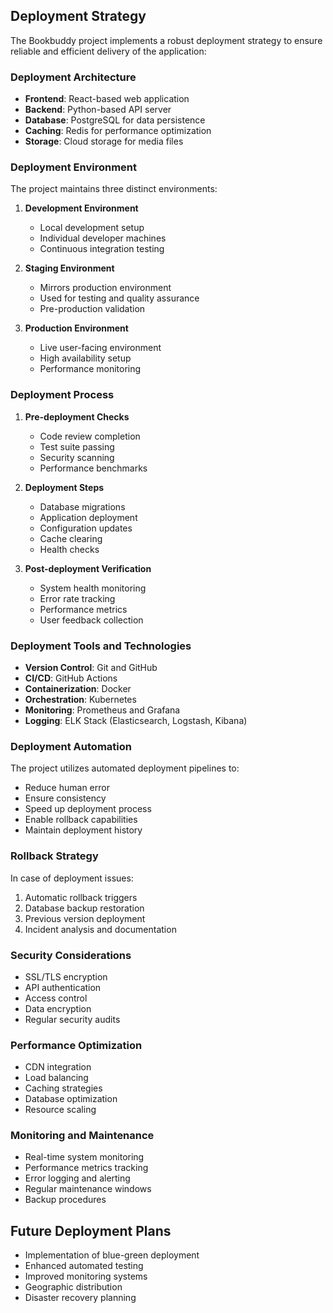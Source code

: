 

## Deployment Strategy

The Bookbuddy project implements a robust deployment strategy to ensure reliable and efficient delivery of the application:

### Deployment Architecture

- **Frontend**: React-based web application
- **Backend**: Python-based API server
- **Database**: PostgreSQL for data persistence
- **Caching**: Redis for performance optimization
- **Storage**: Cloud storage for media files

### Deployment Environment

The project maintains three distinct environments:

1. **Development Environment**
   - Local development setup
   - Individual developer machines
   - Continuous integration testing

2. **Staging Environment**
   - Mirrors production environment
   - Used for testing and quality assurance
   - Pre-production validation

3. **Production Environment**
   - Live user-facing environment
   - High availability setup
   - Performance monitoring

### Deployment Process

1. **Pre-deployment Checks**
   - Code review completion
   - Test suite passing
   - Security scanning
   - Performance benchmarks

2. **Deployment Steps**
   - Database migrations
   - Application deployment
   - Configuration updates
   - Cache clearing
   - Health checks

3. **Post-deployment Verification**
   - System health monitoring
   - Error rate tracking
   - Performance metrics
   - User feedback collection

### Deployment Tools and Technologies

- **Version Control**: Git and GitHub
- **CI/CD**: GitHub Actions
- **Containerization**: Docker
- **Orchestration**: Kubernetes
- **Monitoring**: Prometheus and Grafana
- **Logging**: ELK Stack (Elasticsearch, Logstash, Kibana)

### Deployment Automation

The project utilizes automated deployment pipelines to:
- Reduce human error
- Ensure consistency
- Speed up deployment process
- Enable rollback capabilities
- Maintain deployment history

### Rollback Strategy

In case of deployment issues:
1. Automatic rollback triggers
2. Database backup restoration
3. Previous version deployment
4. Incident analysis and documentation

### Security Considerations

- SSL/TLS encryption
- API authentication
- Access control
- Data encryption
- Regular security audits

### Performance Optimization

- CDN integration
- Load balancing
- Caching strategies
- Database optimization
- Resource scaling

### Monitoring and Maintenance

- Real-time system monitoring
- Performance metrics tracking
- Error logging and alerting
- Regular maintenance windows
- Backup procedures

## Future Deployment Plans

- Implementation of blue-green deployment
- Enhanced automated testing
- Improved monitoring systems
- Geographic distribution
- Disaster recovery planning
